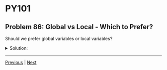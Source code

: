 # PY101
## Problem 86: Global vs Local - Which to Prefer?

Should we prefer global variables or local variables?

<details>
<summary>Solution:</summary>

We should limit scope as much as possible, meaning that local variables are preferred over global.

**Reasons to prefer local variables:**
- Easier to understand and debug
- Reduces unintended side effects
- Makes functions more reusable and testable
- Prevents naming conflicts
- Makes code more modular

Examples:
```python
# Bad: Using global variables
total = 0

def add_to_total(value):
    global total
    total += value

def reset_total():
    global total
    total = 0

# Good: Using local variables and return values
def calculate_total(values):
    total = 0
    for value in values:
        total += value
    return total

result = calculate_total([1, 2, 3, 4])
```

Global variables are acceptable for:
- Configuration constants (usually in UPPER_CASE)
- True application-wide state that needs to be shared

```python
# Acceptable use of globals for constants:
MAX_RETRIES = 3
API_URL = "https://api.example.com"

def fetch_data():
    # Using the constant is fine
    for attempt in range(MAX_RETRIES):
        # ... fetch logic
        pass
```

</details>

---

[Previous](085.md) | [Next](087.md)


